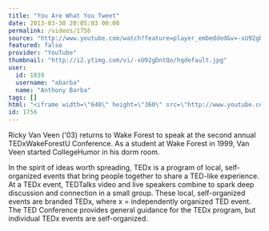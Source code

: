 ```yaml
---
title: "You Are What You Tweet"
date: 2013-03-30 20:05:03 00:00
permalink: /videos/1756
source: "http://www.youtube.com/watch?feature=player_embedded&v=-xU92gDntQo#!"
featured: false
provider: "YouTube"
thumbnail: "http://i2.ytimg.com/vi/-xU92gDntQo/hqdefault.jpg"
user:
  id: 1839
  username: "abarba"
  name: "Anthony Barba"
tags: []
html: "<iframe width=\"640\" height=\"360\" src=\"http://www.youtube.com/embed/-xU92gDntQo?wmode=transparent&feature=oembed\" frameborder=\"0\" allowfullscreen></iframe>"
id: 1756
---
```


Ricky Van Veen ('03) returns to Wake Forest to speak at the second annual TEDxWakeForestU Conference. As a student at Wake Forest in 1999, Van Veen started CollegeHumor in his dorm room.

In the spirit of ideas worth spreading, TEDx is a program of local, self-organized events that bring people together to share a TED-like experience. At a TEDx event, TEDTalks video and live speakers combine to spark deep discussion and connection in a small group. These local, self-organized events are branded TEDx, where x = independently organized TED event. The TED Conference provides general guidance for the TEDx program, but individual TEDx events are self-organized.